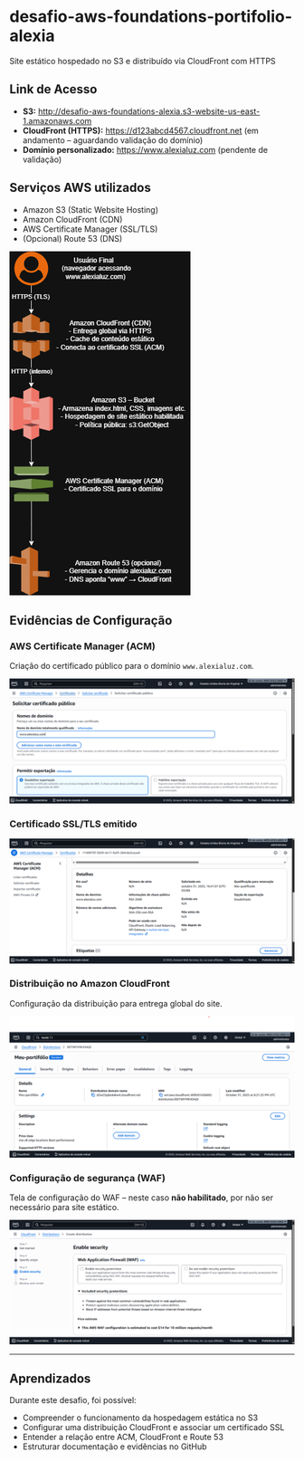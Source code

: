 # desafio-aws-foundations-portifolio-alexia
Site estático hospedado no S3 e distribuído via CloudFront com HTTPS

##  Link de Acesso
- **S3:** http://desafio-aws-foundations-alexia.s3-website-us-east-1.amazonaws.com  
- **CloudFront (HTTPS):** https://d123abcd4567.cloudfront.net  (em andamento – aguardando validação do domínio)
- **Domínio personalizado:** https://www.alexialuz.com  (pendente de validação)

##  Serviços AWS utilizados
- Amazon S3 (Static Website Hosting)
- Amazon CloudFront (CDN)
- AWS Certificate Manager (SSL/TLS)
- (Opcional) Route 53 (DNS)

![diagram](img/diagrama-s3-cloudFront.drawio.png)

##  Evidências de Configuração

###  AWS Certificate Manager (ACM)
Criação do certificado público para o domínio `www.alexialuz.com`.

![ACM](img/Certificate_Manager_ACM.png)



###  Certificado SSL/TLS emitido

![Certificado ACM](img/certificado_SSL_TLS_ACM.png)



###  Distribuição no Amazon CloudFront
Configuração da distribuição para entrega global do site.

![CloudFront](img/CloudFront.png)



###  Configuração de segurança (WAF)
Tela de configuração do WAF – neste caso **não habilitado**, por não ser necessário para site estático.

![WAF](img/WAF_AWS.png)

---

##  Aprendizados
Durante este desafio, foi possível:
- Compreender o funcionamento da hospedagem estática no S3  
- Configurar uma distribuição CloudFront e associar um certificado SSL  
- Entender a relação entre ACM, CloudFront e Route 53  
- Estruturar documentação e evidências no GitHub  




